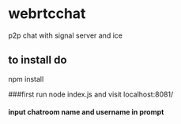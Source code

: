 # webrtcchat
p2p chat with signal server and ice

## to install do
npm install

###first run node index.js and visit localhost:8081/

#### input chatroom name and username in prompt
